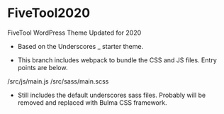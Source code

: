 # FiveTool2020

FiveTool WordPress Theme Updated for 2020

- Based on the Underscores \_ starter theme.

- This branch includes webpack to bundle the CSS and JS files. Entry points are below.

/src/js/main.js
/src/sass/main.scss

- Still includes the default underscores sass files. Probably will be removed and replaced with Bulma CSS framework.
